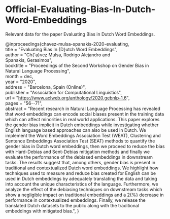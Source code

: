 # Official-Evaluating-Bias-In-Dutch-Word-Embeddings
Relevant data for the paper Evaluating Bias in Dutch Word Embeddings.

@inproceedings{chavez-mulsa-spanakis-2020-evaluating,   
    title = "Evaluating Bias In {D}utch Word Embeddings",   
    author = "Ch{\'a}vez Mulsa, Rodrigo Alejandro  and   
      Spanakis, Gerasimos",   
    booktitle = "Proceedings of the Second Workshop on Gender Bias in Natural Language Processing",   
    month = dec,    
    year = "2020",   
    address = "Barcelona, Spain (Online)",   
    publisher = "Association for Computational Linguistics",    
    url = "https://www.aclweb.org/anthology/2020.gebnlp-1.6",    
    pages = "56--71",     
    abstract = "Recent research in Natural Language Processing has revealed that word embeddings can encode social biases present in the training data which can affect minorities in real world applications. This paper explores the gender bias implicit in Dutch embeddings while investigating whether English language based approaches can also be used in Dutch. We implement the Word Embeddings Association Test (WEAT), Clustering and Sentence Embeddings Association Test (SEAT) methods to quantify the gender bias in Dutch word embeddings, then we proceed to reduce the bias with Hard-Debias and Sent-Debias mitigation methods and finally we evaluate the performance of the debiased embeddings in downstream tasks. The results suggest that, among others, gender bias is present in traditional and contextualized Dutch word embeddings. We highlight how techniques used to measure and reduce bias created for English can be used in Dutch embeddings by adequately translating the data and taking into account the unique characteristics of the language. Furthermore, we analyze the effect of the debiasing techniques on downstream tasks which show a negligible impact on traditional embeddings and a 2{\%} decrease in performance in contextualized embeddings. Finally, we release the translated Dutch datasets to the public along with the traditional embeddings with mitigated bias.",
}
